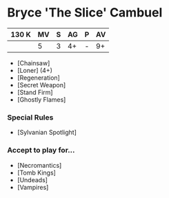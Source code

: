# Bryce 'The Slice' Cambuel
| 130 K  | MV | S | AG | P | AV |
| --- | --- | --- | --- | --- | --- |
| | 5 | 3 | 4+ | - | 9+ |

* [Chainsaw]
* [Loner] (4+)
* [Regeneration]
* [Secret Weapon]
* [Stand Firm]
* [Ghostly Flames]

### Special Rules
* [Sylvanian Spotlight]

### Accept to play for...
* [Necromantics]
* [Tomb Kings]
* [Undeads]
* [Vampires]
